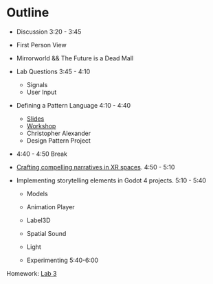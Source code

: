 # Outline
 - Discussion 3:20 - 3:45
  - First Person View
  - Mirrorworld && The Future is a Dead Mall

  - Lab Questions 3:45 - 4:10
    - Signals
    - User Input

  - Defining a Pattern Language 4:10 - 4:40
    - [Slides]()
    - [Workshop](https://www.tldraw.com/r/7_Za_1286Cij99w4KyzOZ?viewport=-0,-114,3072,1612&page=page:page)
    - Christopher Alexander
    - Design Pattern Project

- 4:40 - 4:50 Break

- [Crafting compelling narratives in XR spaces](https://docs.google.com/presentation/d/15XQs10hoVlaxUGuo6hONBR-1INw4MEl3HPVcGNDrHhw/edit?usp=sharing). 4:50 - 5:10


- Implementing storytelling elements in Godot 4 projects. 5:10 - 5:40
  - Models
  - Animation Player
  - Label3D
  - Spatial Sound
  - Light

  - Experimenting 5:40-6:00


Homework: [Lab 3](/Assignments/Labs/Lab_3.md)
